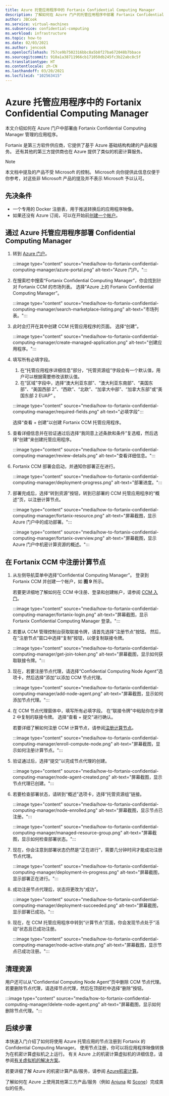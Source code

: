 ```yaml
---
title: Azure 托管应用程序中的 Fortanix Confidential Computing Manager
description: 了解如何在 Azure 门户的托管应用程序中部署 Fortanix Confidential Computing Manager (CCM)。
author: JBCook
ms.service: virtual-machines
ms.subservice: confidential-computing
ms.workload: infrastructure
ms.topic: how-to
ms.date: 02/03/2021
ms.author: jencook
ms.openlocfilehash: 757ce9b7502316bbc8a5b8f27ba672048b7bbace
ms.sourcegitcommit: 910a1a38711966cb171050db245fc3b22abc8c5f
ms.translationtype: HT
ms.contentlocale: zh-CN
ms.lasthandoff: 03/20/2021
ms.locfileid: "102563415"
---
```

# <a name="fortanix-confidential-computing-manager-in-an-azure-managed-application"></a>Azure 托管应用程序中的 Fortanix Confidential Computing Manager

本文介绍如何在 Azure 门户中部署由 Fortanix Confidential Computing Manager 管理的应用程序。

Fortanix 是第三方软件供应商，它提供了基于 Azure 基础结构构建的产品和服务。 还有其他的第三方提供商也在 Azure 提供了类似的机密计算服务。

> [!NOTE]
>本文档中提及的产品不受 Microsoft 的控制。 Microsoft 向你提供此信息仅便于你参考，对这些非 Microsoft 产品的提及并不表示 Microsoft 予以认可。

## <a name="prerequisites"></a>先决条件

- 一个专用的 Docker 注册表，用于推送转换后的应用程序映像。
- 如果还没有 Azure 订阅，可以在开始前[创建一个帐户](https://azure.microsoft.com/pricing/purchase-options/pay-as-you-go/)。

## <a name="deploy-a-confidential-computing-manager-through-an-azure-managed-application"></a>通过 Azure 托管应用程序部署 Confidential Computing Manager

1. 转到 [Azure 门户](https://portal.azure.com/)。

    :::image type="content" source="media/how-to-fortanix-confidential-computing-manager/azure-portal.png" alt-text="Azure 门户。":::

2. 在搜索栏中搜索“Fortanix Confidential Computing Manager”，你会找到针对 Fortanix CCM 的市场列表。 选择“Azure 上的 Fortanix Confidential Computing Manager”。

    :::image type="content" source="media/how-to-fortanix-confidential-computing-manager/search-marketplace-listing.png" alt-text="市场列表。":::

3. 此时会打开在其中创建 CCM 托管应用程序的页面。 选择“创建”。

    :::image type="content" source="media/how-to-fortanix-confidential-computing-manager/create-managed-application.png" alt-text="创建应用程序。":::

4. 填写所有必填字段。
   1. 在“托管应用程序详细信息”部分，“托管资源组”字段会有一个默认值，用户可以根据需要修改该默认值。
   2. 在“区域”字段中，选择“澳大利亚东部”、“澳大利亚东南部”、“美国东部”、“美国西部 2”、“西欧”、“北欧”、“加拿大中部”、“加拿大东部”或“美国东部 2 EUAP” 。

   :::image type="content" source="media/how-to-fortanix-confidential-computing-manager/required-fields.png" alt-text="必填字段":::

   选择“查看 + 创建”以创建 Fortanix CCM 托管应用程序。

5. 查看详细信息并在验证通过后选择“我同意上述条款和条件”复选框，然后选择“创建”来创建托管应用程序。

   :::image type="content" source="media/how-to-fortanix-confidential-computing-manager/review-details.png" alt-text="查看详细信息。":::

6. Fortanix CCM 部署会启动，并通知你部署正在进行。

   :::image type="content" source="media/how-to-fortanix-confidential-computing-manager/deployment-progress.png" alt-text="部署进度。":::

7. 部署完成后，选择“转到资源”按钮，转到已部署的 CCM 托管应用程序的“概述”页，以注册计算节点。

   :::image type="content" source="media/how-to-fortanix-confidential-computing-manager/fortanix-resource.png" alt-text="屏幕截图，显示 Azure 门户中的成功部署。":::

   :::image type="content" source="media/how-to-fortanix-confidential-computing-manager/fortanix-overview.png" alt-text="屏幕截图，显示 Azure 门户中机密计算资源的概述。":::

## <a name="enroll-the-compute-node-in-fortanix-ccm"></a>在 Fortanix CCM 中注册计算节点

1. 从左侧导航菜单中选择“Confidential Computing Manager”。 登录到 Fortanix CCM 并创建一个帐户，如 **图 9** 所示。

    若要更详细地了解如何在 CCM 中注册、登录和创建帐户，请参阅 [CCM 入门](https://support.fortanix.com/hc/en-us/articles/360034373551-User-s-Guide-Logging-in)。
    
    :::image type="content" source="media/how-to-fortanix-confidential-computing-manager/fortanix-login.png" alt-text="屏幕截图，显示 Fortanix Confidential Computing Manager 登录。":::
    
2. 若要从 CCM 管理控制台获取联接令牌，请首先选择“注册节点”按钮。 然后，在“注册节点”窗口中选择“复制”按钮，以便复制联接令牌。

    :::image type="content" source="media/how-to-fortanix-confidential-computing-manager/get-join-token.png" alt-text="屏幕截图，显示如何获取联接令牌。":::

3. 现在，若要注册节点代理，请选择“Confidential Computing Node Agent”选项卡，然后选择“添加”以添加 CCM 节点代理。

    :::image type="content" source="media/how-to-fortanix-confidential-computing-manager/add-node-agent.png" alt-text="屏幕截图，显示如何添加节点代理。":::

4.  在 CCM 节点代理窗体中，填写所有必填字段。 在“联接令牌”中粘贴你在步骤 2 中复制的联接令牌。 选择“查看 + 提交”进行确认。

    若要详细了解如何注册 CCM 计算节点，请参阅[注册计算节点](https://support.fortanix.com/hc/en-us/articles/360043085652-User-s-Guide-Compute-Nodes)。
    
    :::image type="content" source="media/how-to-fortanix-confidential-computing-manager/enroll-compute-node.png" alt-text="屏幕截图，显示如何注册计算节点。":::
    
5. 验证通过后，选择“提交”以完成节点代理的创建。

    :::image type="content" source="media/how-to-fortanix-confidential-computing-manager/node-agent-created.png" alt-text="屏幕截图，显示节点代理已创建。":::

6. 若要检查部署状态，请转到“概述”选项卡，选择“托管资源组”链接。

    :::image type="content" source="media/how-to-fortanix-confidential-computing-manager/node-enrolled.png" alt-text="屏幕截图，显示节点已注册。":::
    
    :::image type="content" source="media/how-to-fortanix-confidential-computing-manager/managed-resource-group.png" alt-text="屏幕截图，显示如何检查部署状态。":::

7. 现在，你会注意到部署状态仍然是“正在进行”，需要几分钟时间才能成功注册节点代理。

    :::image type="content" source="media/how-to-fortanix-confidential-computing-manager/deployment-in-progress.png" alt-text="屏幕截图，显示部署正在进行。":::

8. 成功注册节点代理后，状态将更改为“成功”。

    :::image type="content" source="media/how-to-fortanix-confidential-computing-manager/deployment-succeeded.png" alt-text="屏幕截图，显示部署已成功。":::

9. 现在，在 CCM 托管应用程序中转到“计算节点”页面，你会发现节点处于“活动”状态且已成功注册。

    :::image type="content" source="media/how-to-fortanix-confidential-computing-manager/node-active-state.png" alt-text="屏幕截图，显示节点已成功注册。":::

## <a name="clean-up-resources"></a>清理资源

用户还可以从“Confidential Computing Node Agent”页中删除 CCM 节点代理。 若要删除节点代理，请选择节点代理，然后在顶部栏中选择“删除”按钮。

:::image type="content" source="media/how-to-fortanix-confidential-computing-manager/delete-node-agent.png" alt-text="屏幕截图，显示如何删除节点代理。":::

## <a name="next-steps"></a>后续步骤

本快速入门介绍了如何将使用 Azure 托管应用的节点注册到 Fortanix 的 Confidential Computing Manager。 使用节点注册，你可以将应用程序映像转换为在机密计算虚拟机之上运行。 有关 Azure 上的机密计算虚拟机的详细信息，请参阅[有关虚拟机的解决方案](virtual-machine-solutions.md)。

若要详细了解 Azure 的机密计算产品/服务，请参阅 [Azure机密计算](overview.md)。

了解如何在 Azure 上使用其他第三方产品/服务（例如 [Anjuna](https://azuremarketplace.microsoft.com/marketplace/apps/anjuna-5229812.aee-az-v1) 和 [Scone](https://sconedocs.github.io)）完成类似的任务。

